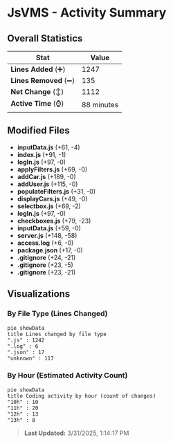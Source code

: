 # JsVMS - Activity Summary 

## Overall Statistics

| Stat                   | Value                                                             |
| ---------------------- | ----------------------------------------------------------------- |
| **Lines Added** (➕)   | 1247                                          |
| **Lines Removed** (➖) | 135                                        |
| **Net Change** (↕)    | 1112                |
| **Active Time** (⌚)   | 88 minutes |


## Modified Files
- **inputData.js** (+61, -4)
- **index.js** (+91, -1)
- **logIn.js** (+97, -0)
- **applyFilters.js** (+69, -0)
- **addCar.js** (+189, -0)
- **addUser.js** (+115, -0)
- **populateFilters.js** (+31, -0)
- **displayCars.js** (+49, -0)
- **selectbox.js** (+69, -2)
- **logIn.js** (+97, -0)
- **checkboxes.js** (+79, -23)
- **inputData.js** (+59, -0)
- **server.js** (+148, -58)
- **access.log** (+6, -0)
- **package.json** (+17, -0)
- **.gitignore** (+24, -21)
- **.gitignore** (+23, -5)
- **.gitignore** (+23, -21)

## Visualizations

### By File Type (Lines Changed)

```mermaid
pie showData
title Lines changed by file type
".js" : 1242
".log" : 6
".json" : 17
"unknown" : 117
```

### By Hour (Estimated Activity Count)

```mermaid
pie showData
title Coding activity by hour (count of changes)
"10h" : 10
"11h" : 20
"12h" : 13
"13h" : 8
```


> **Last Updated:** 3/31/2025, 1:14:17 PM